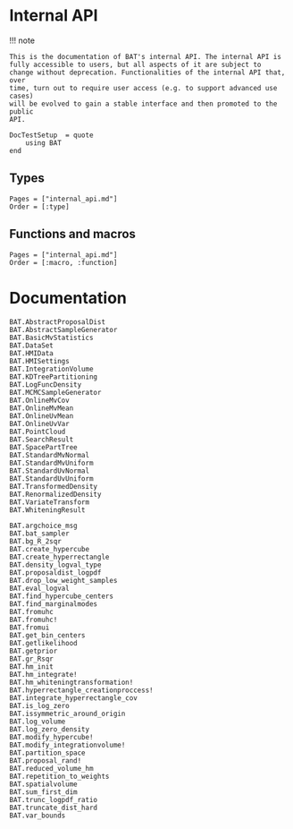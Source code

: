 # Internal API

!!! note

    This is the documentation of BAT's internal API. The internal API is
    fully accessible to users, but all aspects of it are subject to
    change without deprecation. Functionalities of the internal API that, over
    time, turn out to require user access (e.g. to support advanced use cases)
    will be evolved to gain a stable interface and then promoted to the public
    API.

```@meta
DocTestSetup  = quote
    using BAT
end
```

## Types

```@index
Pages = ["internal_api.md"]
Order = [:type]
```

## Functions and macros

```@index
Pages = ["internal_api.md"]
Order = [:macro, :function]
```

# Documentation

```@docs
BAT.AbstractProposalDist
BAT.AbstractSampleGenerator
BAT.BasicMvStatistics
BAT.DataSet
BAT.HMIData
BAT.HMISettings
BAT.IntegrationVolume
BAT.KDTreePartitioning
BAT.LogFuncDensity
BAT.MCMCSampleGenerator
BAT.OnlineMvCov
BAT.OnlineMvMean
BAT.OnlineUvMean
BAT.OnlineUvVar
BAT.PointCloud
BAT.SearchResult
BAT.SpacePartTree
BAT.StandardMvNormal
BAT.StandardMvUniform
BAT.StandardUvNormal
BAT.StandardUvUniform
BAT.TransformedDensity
BAT.RenormalizedDensity
BAT.VariateTransform
BAT.WhiteningResult

BAT.argchoice_msg
BAT.bat_sampler
BAT.bg_R_2sqr
BAT.create_hypercube
BAT.create_hyperrectangle
BAT.density_logval_type
BAT.proposaldist_logpdf
BAT.drop_low_weight_samples
BAT.eval_logval
BAT.find_hypercube_centers
BAT.find_marginalmodes
BAT.fromuhc
BAT.fromuhc!
BAT.fromui
BAT.get_bin_centers
BAT.getlikelihood
BAT.getprior
BAT.gr_Rsqr
BAT.hm_init
BAT.hm_integrate!
BAT.hm_whiteningtransformation!
BAT.hyperrectangle_creationproccess!
BAT.integrate_hyperrectangle_cov
BAT.is_log_zero
BAT.issymmetric_around_origin
BAT.log_volume
BAT.log_zero_density
BAT.modify_hypercube!
BAT.modify_integrationvolume!
BAT.partition_space
BAT.proposal_rand!
BAT.reduced_volume_hm
BAT.repetition_to_weights
BAT.spatialvolume
BAT.sum_first_dim
BAT.trunc_logpdf_ratio
BAT.truncate_dist_hard
BAT.var_bounds
```

